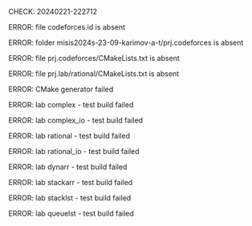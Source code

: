 CHECK: 20240221-222712
ERROR: file codeforces.id is absent
ERROR: folder misis2024s-23-09-karimov-a-t/prj.codeforces is absent
ERROR: file prj.codeforces/CMakeLists.txt is absent
ERROR: file prj.lab/rational/CMakeLists.txt is absent
ERROR: CMake generator failed
ERROR: lab complex - test build failed
ERROR: lab complex_io - test build failed
ERROR: lab rational - test build failed
ERROR: lab rational_io - test build failed
ERROR: lab dynarr - test build failed
ERROR: lab stackarr - test build failed
ERROR: lab stacklst - test build failed
ERROR: lab queuelst - test build failed
